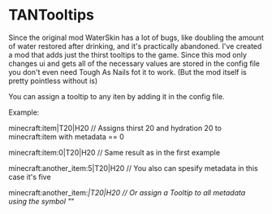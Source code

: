 # TANTooltips

Since the original mod WaterSkin has a lot of bugs, like doubling the amount of water restored after drinking, and it's practically abandoned. I've created a mod that adds just the thirst tooltips to the game. 
Since this mod only changes ui and gets all of the necessary values are stored in the config file you don't even need Tough As Nails fot it to work. (But the mod itself is pretty pointless without is)

You can assign a tooltip to any iten by adding it in the config file.

Example:

minecraft:item|T20|H20 // Assigns thirst 20 and hydration 20 to minecraft:item with metadata == 0

minecraft:item:0|T20|H20 // Same result as in the first example

minecraft:another_item:5|T20|H20 // You also can spesify metadata in this case it's five

minecraft:another_item:*|T20|H20 // Or assign a Tooltip to all metadata using the symbol "*"
